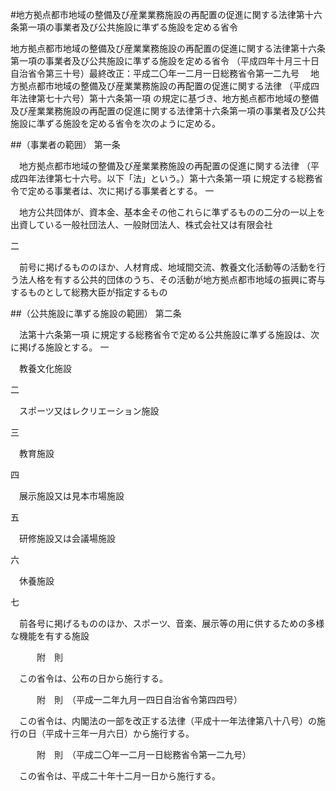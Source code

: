 #地方拠点都市地域の整備及び産業業務施設の再配置の促進に関する法律第十六条第一項の事業者及び公共施設に準ずる施設を定める省令



地方拠点都市地域の整備及び産業業務施設の再配置の促進に関する法律第十六条第一項の事業者及び公共施設に準ずる施設を定める省令
（平成四年十月三十日自治省令第三十号）最終改正：平成二〇年一二月一日総務省令第一二九号
　地方拠点都市地域の整備及び産業業務施設の再配置の促進に関する法律
（平成四年法律第七十六号）第十六条第一項
の規定に基づき、地方拠点都市地域の整備及び産業業務施設の再配置の促進に関する法律第十六条第一項の事業者及び公共施設に準ずる施設を定める省令を次のように定める。

##（事業者の範囲）
第一条

　地方拠点都市地域の整備及び産業業務施設の再配置の促進に関する法律
（平成四年法律第七十六号。以下「法」という。）第十六条第一項
に規定する総務省令で定める事業者は、次に掲げる事業者とする。
一

　地方公共団体が、資本金、基本金その他これらに準ずるものの二分の一以上を出資している一般社団法人、一般財団法人、株式会社又は有限会社

二

　前号に掲げるもののほか、人材育成、地域間交流、教養文化活動等の活動を行う法人格を有する公共的団体のうち、その活動が地方拠点都市地域の振興に寄与するものとして総務大臣が指定するもの




##（公共施設に準ずる施設の範囲）
第二条

　法第十六条第一項
に規定する総務省令で定める公共施設に準ずる施設は、次に掲げる施設とする。
一

　教養文化施設

二

　スポーツ又はレクリエーション施設

三

　教育施設

四

　展示施設又は見本市場施設

五

　研修施設又は会議場施設

六

　休養施設

七

　前各号に掲げるもののほか、スポーツ、音楽、展示等の用に供するための多様な機能を有する施設





　　　附　則


　この省令は、公布の日から施行する。


　　　附　則　（平成一二年九月一四日自治省令第四四号）


　この省令は、内閣法の一部を改正する法律（平成十一年法律第八十八号）の施行の日（平成十三年一月六日）から施行する。


　　　附　則　（平成二〇年一二月一日総務省令第一二九号）


　この省令は、平成二十年十二月一日から施行する。





